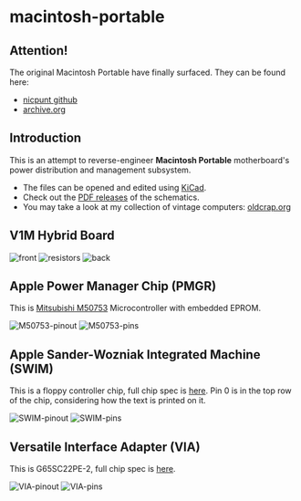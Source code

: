# macintosh-portable

## Attention!

The original Macintosh Portable have finally surfaced. They can be found here:

  * [nicpunt github](https://github.com/nickpunt/nubus-se30/tree/master/Schematics/apple)
  * [archive.org](https://archive.org/details/Macintosh68kSchematics)

## Introduction

This is an attempt to reverse-engineer **Macintosh Portable** motherboard's power distribution and management subsystem.

* The files can be opened and edited using [KiCad](http://www.kicad-pcb.org/).
* Check out the [PDF releases](https://github.com/ppieczul/macintosh-portable/releases) of the schematics.
* You may take a look at my collection of vintage computers: [oldcrap.org](https://oldcrap.org)

## V1M Hybrid Board

![front](pictures/macintosh-portable-v1m-front.jpeg)
![resistors](pictures/macintosh-portable-v1m-resistors.jpeg)
![back](pictures/macintosh-portable-v1m-back.jpeg)

## Apple Power Manager Chip (PMGR)

This is [Mitsubishi M50753](http://www.bitsavers.org/components/mitsubishi/_dataBooks/1989_Mitsubishi_Single-Chip_8-Bit_Microcomputers.pdf) Microcontroller with embedded EPROM.

![M50753-pinout](pictures/macintosh-portable-PMGR-M50753-pinout.png)
![M50753-pins](pictures/macintosh-portable-PMGR-M50753-pin-description.png)

## Apple Sander-Wozniak Integrated Machine (SWIM)

This is a floppy controller chip, full chip spec is [here](http://dec8.info/Apple/Apple%20Floppy%20Notes/SWIM%20Chip%20User's%20Ref.pdf). Pin 0 is in the top row of the chip, considering how the text is printed on it.

![SWIM-pinout](pictures/macintosh-portable-SWIM-pinout.png)
![SWIM-pins](pictures/macintosh-portable-SWIM-pin-description.png)

## Versatile Interface Adapter (VIA)

This is G65SC22PE-2, full chip spec is [here](http://datasheet.elcodis.com/pdf2/74/25/742581/g65sc22p-3.pdf).

![VIA-pinout](pictures/macintosh-portable-via-pinout.png)
![VIA-pins](pictures/macintosh-portable-via-pin-description.png)
